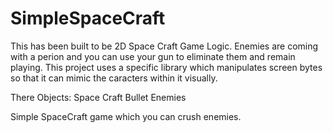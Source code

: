 # SimpleSpaceCraft

This has been built to be 2D Space Craft Game Logic. Enemies are coming with a perion and you can use your gun to eliminate them and remain playing. This project uses a specific library which manipulates screen bytes so that it can mimic the caracters within it visually.

There Objects:
    Space Craft 
    Bullet
    Enemies
  
Simple SpaceCraft game which you can crush enemies.
